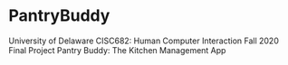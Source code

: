 # PantryBuddy
University of Delaware CISC682: Human Computer Interaction 
Fall 2020 Final Project
Pantry Buddy: The Kitchen Management App
